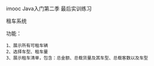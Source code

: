 imooc Java入门第二季 最后实训练习

租车系统

功能：
    
    1、展示所有可租车辆
    2、选择车型、租车量
    3、展示租车清单，包含：总金额、总载货量及其车型、总载客数以及车型
